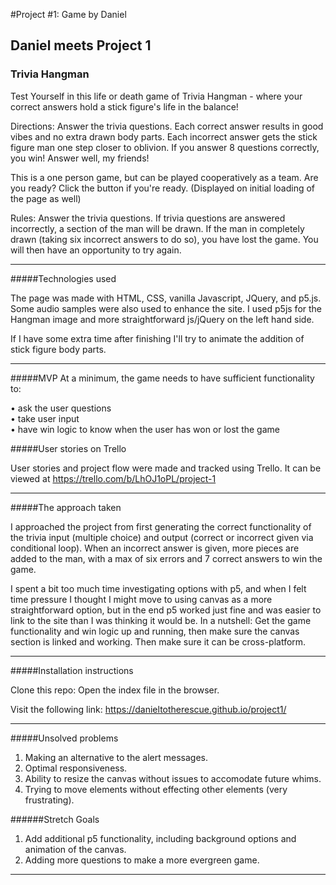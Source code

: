 #Project #1: Game by Daniel


## Daniel meets Project 1


### Trivia Hangman
Test Yourself in this life or death game of Trivia Hangman - where your correct answers hold a stick figure's life in the balance!

Directions: Answer the trivia questions.  Each correct answer results in good vibes and no extra drawn body parts. Each incorrect answer gets the stick figure man one step closer to oblivion.  If you answer 8 questions correctly, you win! Answer well, my friends!  

This is a one person game, but can be played cooperatively as a team. Are you ready? Click the button if you're ready.
(Displayed on initial loading of the page as well)

Rules: Answer the trivia questions.  If trivia questions are answered incorrectly, a section of the man will be drawn.  If the man in completely drawn (taking six incorrect answers to do so), you have lost the game.  You will then have an opportunity to try again.

---

#####Technologies used

The page was made with HTML, CSS, vanilla Javascript, JQuery, and p5.js. Some audio samples were also used to enhance the site. I used p5js for the Hangman image and more straightforward js/jQuery on the left hand side.  

If I have some extra time after finishing I'll try to animate the addition of stick figure body parts.

---

#####MVP
At a minimum, the game needs to have sufficient functionality to:

• ask the user questions     
• take user input    
• have win logic to know when the user has won or lost the game    

#####User stories on Trello

User stories and project flow were made and tracked using Trello.  It can be viewed at https://trello.com/b/LhOJ1oPL/project-1

---

#####The approach taken

I approached the project from first generating the correct functionality of the trivia input (multiple choice) and output (correct or incorrect given via conditional loop).  When an incorrect answer is given, more pieces are added to the man, with a max of six errors and 7 correct answers to win the game.

I spent a bit too much time investigating options with p5, and when I felt time pressure I thought I might move to using canvas as a more straightforward option, but in the end p5 worked just fine and was easier to link to the site than I was thinking it would be. In a nutshell: Get the game functionality and win logic up and running, then make sure the canvas section is linked and working. Then make sure it can be cross-platform.

---

#####Installation instructions

Clone this repo:
Open the index file in the browser.

Visit the following link:
https://danieltotherescue.github.io/project1/

---

#####Unsolved problems

1. Making an alternative to the alert messages.
2. Optimal responsiveness.
3. Ability to resize the canvas without issues to accomodate future whims.
4. Trying to move elements without effecting other elements (very frustrating).

######Stretch Goals

1. Add additional p5 functionality, including background options and animation of the canvas.
2. Adding more questions to make a more evergreen game.

---



<!--
Your app must:

* **Render a game in the browser**
* Stick with **KISS (Keep It Simple Son)** and **DRY (Don't Repeat Yourself)** principles
* Use **jQuery** for **DOM manipulation** and **vanilla JavaScript** for **game logic**
* Use **semantic markup** for HTML and CSS (adhere to best practices)


### Useful Resources for my reference

* **[MDN Javascript Docs](https://developer.mozilla.org/en-US/docs/Web/JavaScript)** _(a great reference for all things Vanilla Javascript)_
* **[jQuery Docs](http://api.jquery.com)** _(if you're using jQuery)_
* **[Github Pages](https://pages.github.com)** _(for hosting your game)_ -->
